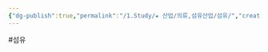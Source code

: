 ```yaml
---
{"dg-publish":true,"permalink":"/1.Study/★ 산업/의류,섬유산업/섬유/","created":"2024-09-23T13:47:06.589+09:00","updated":"2025-06-26T15:44:43.085+09:00"}
---
```


#섬유 